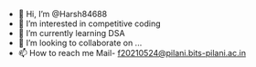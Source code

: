 - 👋 Hi, I’m @Harsh84688
- 👀 I’m interested in competitive coding
- 🌱 I’m currently learning DSA
- 💞️ I’m looking to collaborate on ...
- 📫 How to reach me Mail- f20210524@pilani.bits-pilani.ac.in

<!---
Harsh84688/Harsh84688 is a ✨ special ✨ repository because its `README.md` (this file) appears on your GitHub profile.
You can click the Preview link to take a look at your changes.
--->
